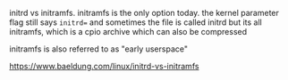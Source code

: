 initrd vs initramfs. initramfs is the only option today. the kernel parameter flag still says `initrd=` and sometimes the file is called initrd but its all initramfs, which is a cpio archive which can also be compressed

initramfs is also referred to as "early userspace"



https://www.baeldung.com/linux/initrd-vs-initramfs
